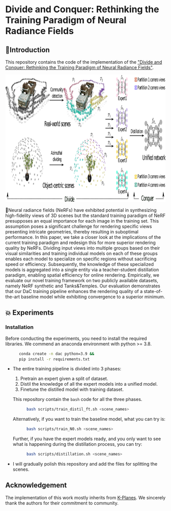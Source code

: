 # Divide and Conquer: Rethinking the Training Paradigm of Neural Radiance Fields

## :imp:Introduction

This repository contains the code of the implementation of the ["Divide and Conquer: Rethinking the Training Paradigm of Neural Radiance Fields"](https://arxiv.org/abs/2401.16144). 


<img src="assets/main.png" alt="The distillation pipeline for both object-centric scenes and real-world 360 scenes" width="900" height="400">


:feet:Neural radiance fields (NeRFs) have exhibited potential in synthesizing high-fidelity views of 3D scenes but the standard training paradigm of NeRF presupposes an equal importance for each image in the training set. This assumption poses a significant challenge for rendering specific views presenting intricate geometries, thereby resulting in suboptimal performance. In this paper, we take a closer look at the implications of the current training paradigm and redesign this for more superior rendering quality by NeRFs. Dividing input views into multiple groups based on their visual similarities and training individual models on each of these groups enables each model to specialize on specific regions without sacrificing speed or efficiency. Subsequently, the knowledge of these specialized models is aggregated into a single entity via a teacher-student distillation paradigm, enabling spatial efficiency for online rendering. Empirically, we evaluate our novel training framework on two publicly available datasets, namely NeRF synthetic and Tanks&Temples. Our evaluation demonstrates that our DaC training pipeline enhances the rendering quality of a state-of-the-art baseline model while exhibiting convergence to a superior minimum.


## :boom: Experiments

### Installation
Before conducting the experiments, you need to install the required libraries. We commend an anaconda environment with python >= 3.8. 

```bash
      conda create -n dac python=3.9 &&
      pip install -r requirements.txt
```




* The entire training pipeline is divided into 3 phases:

  1. Pretrain an expert given a split of dataset.
  2. Distil the knowledge of all the expert models into a unified model.
  3. Finetune the distilled model with training dataset.

  This repository contain the `bash` code for all the three phases.
  ```bash
        bash scripts/train_distil_ft.sh <scene_names>
  ```

  Alternatively, if you want to train the baseline model, what you can try is:

  ```bash
        bash scripts/train_N0.sh <scene_names>
  ```

  Further, if you have the expert models ready, and you only want to see what is happening during the distillation process, you can try:

  ```bash
        bash scripts/distillation.sh <scene_names>
  ```

* I will gradually polish this repository and add the files for splitting the scenes.



## Acknowledgement

The implementation of this work mostly inherits from [K-Planes](https://github.com/sarafridov/K-Planes). We sincerely thank the authors for their commitment to community.
